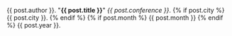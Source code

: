  {{ post.author }}. "**{{ post.title }}**" _{{ post.conference }}_.
  {% if post.city %} {{ post.city }}. {% endif %}
  {% if post.month %} {{ post.month }} {% endif %}
  {{ post.year }}.
